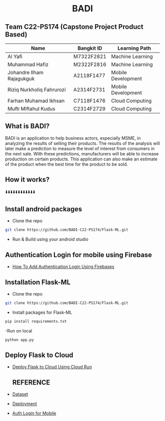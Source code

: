 <h1 align="center">
<p align="center">BADI</p>


## Team C22-PS174 (Capstone Project Product Based)
| Name  | Bangkit ID | Learning Path |
| ------------- | ------------- | ------------- |
| Al Yafi | M7322F2821 | Machine Learning |
| Muhammad Hafiz  | M2322F2816 | Machine Learning |
| Johandre Ilham Rajagukguk | A2118F1477 | Mobile Development |
| Riziq Nurkholiq Fahrurozi | A2314F2731 | Mobile Development |
| Farhan Muhamad Ikhsan | C7118F1476 | Cloud Computing |
| Mufti Miftahul Kudus | C2314F2729 | Cloud Computing |
  
  
  ## What is BADI?
  
  BADI is an application to help business actors, especially MSME, in analyzing the results of selling their products. The results of the analysis will later make a prediction to measure the level of interest from consumers in the next sale. With these predictions, manufacturers will be able to increase production on certain products. This application can also make an estimate of the product when the best time for the product to be sold.

  ## How it works?
⬇️⬇️⬇️⬇️⬇️⬇️⬇️⬇️⬇️⬇️⬇️⬇️
  
## Install android packages
 - Clone the repo
  ```sh
git clone https://github.com/BADI-C22-PS174/Flask-ML.git
```
 - Run & Build using your android studio
  
## Authentication Login for mobile using Firebase
 - <a href="https://firebase.google.com/docs/auth/android/firebaseui#kotlin+ktx">How To Add Authentication Login Using Firebases</a>
  
## Installation Flask-ML
 - Clone the repo
```sh
git clone https://github.com/BADI-C22-PS174/Flask-ML.git
```
 - Install packages for Flask-ML
```sh
pip install requirements.txt
```
 -Run on local 
```sh
python app.py
```

## Deploy Flask to Cloud
- <a href="https://cloud.google.com/run/docs/quickstarts/build-and-deploy/deploy-python-service">Deploy Flask to Cloud Using Cloud Run</a>
  
  
  
  
  ## REFERENCE
 - <a href="https://www.kaggle.com/datasets/akashdeepkuila/bakery">Dataset</a>
 - <a href="https://cloud.google.com/run/docs/quickstarts/build-and-deploy/deploy-python-service">Deployment</a>  
 - <a href="https://firebase.google.com/docs/auth/android/firebaseui#kotlin+ktx">Auth Login for Mobile</a>
  
  
